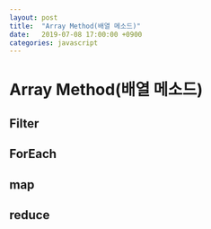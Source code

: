 ```yaml
---
layout: post
title:  "Array Method(배열 메소드)"
date:   2019-07-08 17:00:00 +0900
categories: javascript
---
```


# __Array Method(배열 메소드)__
## Filter
## ForEach
## map
## reduce